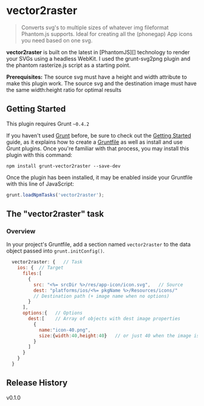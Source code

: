 # vector2raster

> Converts svg's to multiple sizes of whatever img fileformat Phantom.js supports. Ideal for creating all the (phonegap) App icons you need based on one svg.

**vector2raster** is built on the latest in [PhantomJS][] technology to render your SVGs using a headless WebKit. I used the grunt-svg2png plugin and the phantom rasterize.js script as a starting point.

**Prerequisites:**
The source svg must have a height and width attribute to make this plugin work.
The source svg and the destination image must have the same width:height ratio for optimal results

## Getting Started
This plugin requires Grunt `~0.4.2`

If you haven't used [Grunt](http://gruntjs.com/) before, be sure to check out the [Getting Started](http://gruntjs.com/getting-started) guide, as it explains how to create a [Gruntfile](http://gruntjs.com/sample-gruntfile) as well as install and use Grunt plugins. Once you're familiar with that process, you may install this plugin with this command:

```shell
npm install grunt-vector2raster --save-dev
```

Once the plugin has been installed, it may be enabled inside your Gruntfile with this line of JavaScript:

```js
grunt.loadNpmTasks('vector2raster');
```

## The "vector2raster" task

### Overview
In your project's Gruntfile, add a section named `vector2raster` to the data object passed into `grunt.initConfig()`.

```js
  vector2raster: {   // Task
    ios: {  // Target
      files:[
        {
          src: "<%= srcDir %>/res/app-icon/icon.svg",   // Source
          dest: "platforms/ios/<%= pkgName %>/Resources/icons/"
          // Destination path (+ image name when no options)
        }
      ],
      options:{   // Options
        dest:[    // Array of objects with dest image properties
          {
            name:"icon-40.png",
            size:{width:40,height:40}   // or just 40 when the image is square
          }
        ]
      }
    }
  }
```


## Release History
v0.1.0
